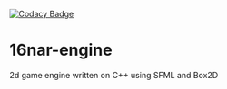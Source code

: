 [![Codacy Badge](https://app.codacy.com/project/badge/Grade/711612bdc03549649e48f080c84aa825)](https://www.codacy.com/gh/Astana-Mirza/16nar-engine/dashboard?utm_source=github.com&amp;utm_medium=referral&amp;utm_content=Astana-Mirza/16nar-engine&amp;utm_campaign=Badge_Grade)

# 16nar-engine
2d game engine written on C++ using SFML and Box2D
